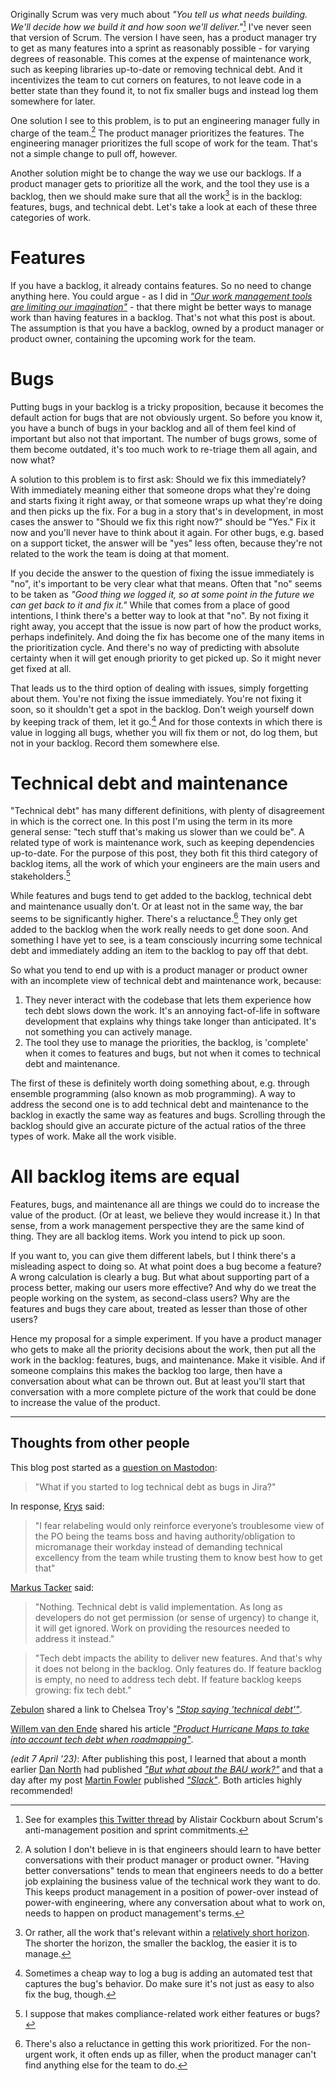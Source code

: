 <!--
.. title: A backlog item is a backlog item is a backlog item
.. slug: a-backlog-item-is-a-backlog-item-is-a-backlog-item
.. date: 2023-04-03 08:51:25 UTC+02:00
.. tags: work management, bugs, tech debt, agile
.. category: agile
.. link: 
.. description: 
.. type: text
-->

Originally Scrum was very much about *"You tell us what needs building. We'll decide how we build it and how soon we'll deliver."*[^1] I've never seen that version of Scrum. The version I have seen, has a product manager try to get as many features into a sprint as reasonably possible - for varying degrees of reasonable. This comes at the expense of maintenance work, such as keeping libraries up-to-date or removing technical debt. And it incentivizes the team to cut corners on features, to not leave code in a better state than they found it, to not fix smaller bugs and instead log them somewhere for later.

[^1]: See for examples [this Twitter thread](https://threadreaderapp.com/thread/1405184303126953987.html) by Alistair Cockburn about Scrum's anti-management position and sprint commitments.

One solution I see to this problem, is to put an engineering manager fully in charge of the team.[^5] The product manager prioritizes the features. The engineering manager prioritizes the full scope of work for the team. That's not a simple change to pull off, however.

[^5]: A solution I don't believe in is that engineers should learn to have better conversations with their product manager or product owner. "Having better conversations" tends to mean that engineers needs to do a better job explaining the business value of the technical work they want to do. This keeps product management in a position of power-over instead of power-with engineering, where any conversation about what to work on, needs to happen on product management's terms.

Another solution might be to change the way we use our backlogs. If a product manager gets to prioritize all the work, and the tool they use is a backlog, then we should make sure that all the work[^2] is in the backlog: features, bugs, and technical debt. Let's take a look at each of these three categories of work.

[^2]: Or rather, all the work that's relevant within a [relatively short horizon](https://elizabethzagroba.com/posts/2022/11_19_half-life_for_your_backlog/). The shorter the horizon, the smaller the backlog, the easier it is to manage.

<!-- TEASER_END -->



# Features

If you have a backlog, it already contains features. So no need to change anything here. You could argue - as I did in [*"Our work management tools are limiting our imagination"*](link://slug/our-work-management-tools-are-limiting-our-imagination) - that there might be better ways to manage work than having features in a backlog. That's not what this post is about. The assumption is that you have a backlog, owned by a product manager or product owner, containing the upcoming work for the team.



# Bugs

Putting bugs in your backlog is a tricky proposition, because it becomes the default action for bugs that are not obviously urgent. So before you know it, you have a bunch of bugs in your backlog and all of them feel kind of important but also not that important. The number of bugs grows, some of them become outdated, it's too much work to re-triage them all again, and now what?

A solution to this problem is to first ask: Should we fix this immediately? With immediately meaning either that someone drops what they're doing and starts fixing it right away, or that someone wraps up what they're doing and then picks up the fix. For a bug in a story that's in development, in most cases the answer to "Should we fix this right now?" should be "Yes." Fix it now and you'll never have to think about it again. For other bugs, e.g. based on a support ticket, the answer will be "yes" less often, because they're not related to the work the team is doing at that moment.

If you decide the answer to the question of fixing the issue immediately is "no", it's important to be very clear what that means. Often that "no" seems to be taken as *"Good thing we logged it, so at some point in the future we can get back to it and fix it."* While that comes from a place of good intentions, I think there's a better way to look at that "no". By not fixing it right away, you accept that the issue is now part of how the product works, perhaps indefinitely. And doing the fix has become one of the many items in the prioritization cycle. And there's no way of predicting with absolute certainty when it will get enough priority to get picked up. So it might never get fixed at all.

That leads us to the third option of dealing with issues, simply forgetting about them. You're not fixing the issue immediately. You're not fixing it soon, so it shouldn't get a spot in the backlog. Don't weigh yourself down by keeping track of them, let it go.[^3] And for those contexts in which there is value in logging all bugs, whether you will fix them or not, do log them, but not in your backlog. Record them somewhere else.

[^3]: Sometimes a cheap way to log a bug is adding an automated test that captures the bug's behavior. Do make sure it's not just as easy to also fix the bug, though.


# Technical debt and maintenance

"Technical debt" has many different definitions, with plenty of disagreement in which is the correct one. In this post I'm using the term in its more general sense: "tech stuff that's making us slower than we could be". A related type of work is maintenance work, such as keeping dependencies up-to-date. For the purpose of this post, they both fit this third category of backlog items, all the work of which your engineers are the main users and stakeholders.[^4]

[^4]: I suppose that makes compliance-related work either features or bugs?

While features and bugs tend to get added to the backlog, technical debt and maintenance usually don't. Or at least not in the same way, the bar seems to be significantly higher. There's a reluctance.[^6] They only get added to the backlog when the work really needs to get done soon. And something I have yet to see, is a team consciously incurring some technical debt and immediately adding an item to the backlog to pay off that debt. 

[^6]: There's also a reluctance in getting this work prioritized. For the non-urgent work, it often ends up as filler, when the product manager can't find anything else for the team to do.

So what you tend to end up with is a product manager or product owner with an incomplete view of technical debt and maintenance work, because:

1. They never interact with the codebase that lets them experience how tech debt slows down the work. It's an annoying fact-of-life in software development that explains why things take longer than anticipated. It's not something you can actively manage.
1. The tool they use to manage the priorities, the backlog, is 'complete' when it comes to features and bugs, but not when it comes to technical debt and maintenance.

The first of these is definitely worth doing something about, e.g. through ensemble programming (also known as mob programming). A way to address the second one is to add technical debt and maintenance to the backlog in exactly the same way as features and bugs. Scrolling through the backlog should give an accurate picture of the actual ratios of the three types of work. Make all the work visible. 



# All backlog items are equal

Features, bugs, and maintenance all are things we could do to increase the value of the product. (Or at least, we believe they would increase it.) In that sense, from a work management perspective they are the same kind of thing. They are all backlog items. Work you intend to pick up soon.

If you want to, you can give them different labels, but I think there's a misleading aspect to doing so. At what point does a bug become a feature? A wrong calculation is clearly a bug. But what about supporting part of a process better, making our users more effective? And why do we treat the people working on the system, as second-class users? Why are the features and bugs they care about, treated as lesser than those of other users?

Hence my proposal for a simple experiment. If you have a product manager who gets to make all the priority decisions about the work, then put all the work in the backlog: features, bugs, and maintenance. Make it visible. And if someone complains this makes the backlog too large, then have a conversation about what can be thrown out. But at least you'll start that conversation with a more complete picture of the work that could be done to increase the value of the product.


---


## Thoughts from other people

This blog post started as a [question on Mastodon](https://chaos.social/@joeposaurus/110031968940811638):

> "What if you started to log technical debt as bugs in Jira?"

In response, [Krys](https://chaos.social/@krys@spore.social) said:

> "I fear relabeling would only reinforce everyone’s troublesome view of the PO  being the teams boss and having authority/obligation to micromanage their workday instead of demanding technical excellency from the team while trusting them to know best how to get that"

[Markus Tacker](https://chaos.social/@coderbyheart) said:
> "Nothing. Technical debt is valid implementation. As long as developers do not get permission (or sense of urgency) to change it, it will get ignored. Work on providing the resources needed to address it instead."

> "Tech debt impacts the ability to deliver new features. And that's why it does not belong in the backlog. Only features do. If feature backlog is empty, no need to address tech debt. If feature backlog keeps growing: fix tech debt."

[Zebulon](https://chaos.social/@zebulon@mas.to) shared a link to Chelsea Troy's [*"Stop saying 'technical debt'"*](https://stackoverflow.blog/2023/02/27/stop-saying-technical-debt/).

[Willem van den Ende](https://chaos.social/@mostalive@mastodon.social) shared his article [*"Product Hurricane Maps to take into account tech debt when roadmapping"*](https://www.qwan.eu/2022/03/29/product-hurricane-map.html).

*(edit 7 April '23)*: After publishing this post, I learned that about a month earlier [Dan North](https://mastodon.social/@tastapod) had published *["But what about the BAU work?"](https://dannorth.net/2023/03/02/but-what-about-the-bau-work/)* and that a day after my post [Martin Fowler](https://toot.thoughtworks.com/@mfowler) published *["Slack"](https://martinfowler.com/bliki/Slack.html)*. Both articles highly recommended!
